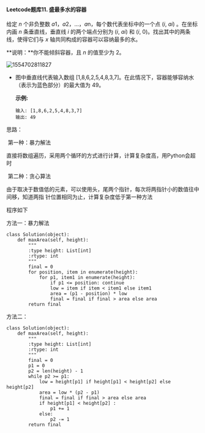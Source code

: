 #### Leetcode题库11. 盛最多水的容器

给定 *n* 个非负整数 *a*1，*a*2，...，*a*n，每个数代表坐标中的一个点 (*i*, *ai*) 。在坐标内画 *n* 条垂直线，垂直线 *i* 的两个端点分别为 (*i*, *ai*) 和 (*i*, 0)。找出其中的两条线，使得它们与 *x* 轴共同构成的容器可以容纳最多的水。

**说明：**你不能倾斜容器，且 *n* 的值至少为 2。

![1554702811827](G:\typora图片\1554702811827.png)



- 图中垂直线代表输入数组 [1,8,6,2,5,4,8,3,7]。在此情况下，容器能够容纳水（表示为蓝色部分）的最大值为 49。

   

  **示例:**

  ```
  输入: [1,8,6,2,5,4,8,3,7]
  输出: 49
  ```

思路：

​	第一种：暴力解法

​		直接将数组遍历，采用两个循环的方式进行计算，计算复杂度高，用Python会超时

​	第二种：贪心算法

​		由于取决于数值低的元素，可以使用头，尾两个指针，每次将两指针小的数值往中间移，知道两指		针位置相同为止，计算复杂度低于第一种方法		

程序如下

方法一：暴力解法

```
class Solution(object):
    def maxArea(self, height):
        """
        :type height: List[int]
        :rtype: int
        """
        final = 0
        for position, item in enumerate(height):
            for p1, item1 in enumerate(height):
                if p1 <= position: continue
                low = item if item < item1 else item1
                area = (p1 - position) * low
                final = final if final > area else area
        return final
```

方法二：

```
class Solution(object):
    def maxArea(self, height):
        """
        :type height: List[int]
        :rtype: int
        """
        final = 0
        p1 = 0
        p2 = len(height) - 1
        while p2 >= p1:
            low = height[p1] if height[p1] < height[p2] else height[p2]
            area = low * (p2 - p1)
            final = final if final > area else area
            if height[p1] < height[p2] :
                p1 += 1
            else:
                p2 -= 1
        return final
```

